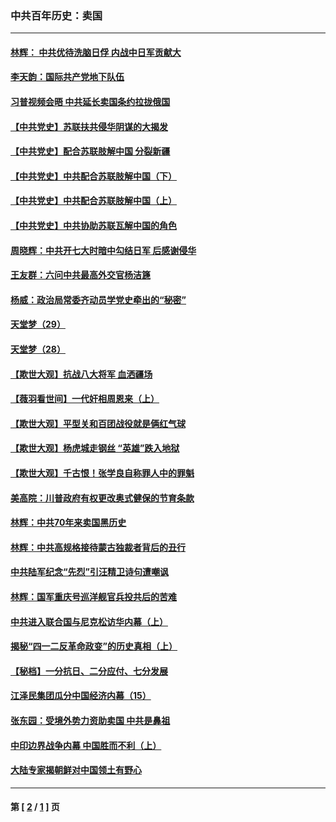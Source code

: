 ### 中共百年历史：卖国
---
#### [林辉： 中共优待洗脑日俘 内战中日军贡献大](../../pages/nf1176117/n13624644.md?03210430) 
#### [李天韵：国际共产党地下队伍](../../pages/nf1176117/n13611808.md?03210430) 
#### [习普视频会晤 中共延长卖国条约拉拢俄国](../../pages/nf1176117/n13060971.md?03210430) 
#### [【中共党史】苏联扶共侵华阴谋的大揭发](../../pages/nf1176117/n13056050.md?03210430) 
#### [【中共党史】配合苏联肢解中国 分裂新疆](../../pages/nf1176117/n13040700.md?03210430) 
#### [【中共党史】中共配合苏联肢解中国（下）](../../pages/nf1176117/n13035660.md?03210430) 
#### [【中共党史】中共配合苏联肢解中国（上）](../../pages/nf1176117/n13030262.md?03210430) 
#### [【中共党史】中共协助苏联瓦解中国的角色](../../pages/nf1176117/n13018109.md?03210430) 
#### [周晓辉：中共开七大时暗中勾结日军 后感谢侵华](../../pages/nf1176117/n12921960.md?03210430) 
#### [王友群：六问中共最高外交官杨洁篪](../../pages/nf1176117/n12836495.md?03210430) 
#### [杨威：政治局常委齐动员学党史牵出的“秘密”](../../pages/nf1176117/n12764642.md?03210430) 
#### [天堂梦（29）](../../pages/nf1176117/n12408465.md?03210430) 
#### [天堂梦（28）](../../pages/nf1176117/n12408309.md?03210430) 
#### [【欺世大观】抗战八大将军 血洒疆场](../../pages/nf1176117/n12357044.md?03210430) 
#### [【薇羽看世间】一代奸相周恩来（上）](../../pages/nf1176117/n12401109.md?03210430) 
#### [【欺世大观】平型关和百团战役就是俩红气球](../../pages/nf1176117/n12359157.md?03210430) 
#### [【欺世大观】杨虎城走钢丝 “英雄”跌入地狱](../../pages/nf1176117/n12358840.md?03210430) 
#### [【欺世大观】千古恨！张学良自称罪人中的罪魁](../../pages/nf1176117/n12358629.md?03210430) 
#### [美高院：川普政府有权更改奥式健保的节育条款](../../pages/nf1176117/n12242171.md?03210430) 
#### [林辉：中共70年来卖国黑历史](../../pages/nf1176117/n11552181.md?03210430) 
#### [林辉：中共高规格接待蒙古独裁者背后的丑行](../../pages/nf1176117/n11225005.md?03210430) 
#### [中共陆军纪念“先烈”引汪精卫诗句遭嘲讽](../../pages/nf1176117/n11153345.md?03210430) 
#### [林辉：国军重庆号巡洋舰官兵投共后的苦难](../../pages/nf1176117/n10997801.md?03210430) 
#### [中共进入联合国与尼克松访华内幕（上）](../../pages/nf1176117/n10138788.md?03210430) 
#### [揭秘“四一二反革命政变”的历史真相（上）](../../pages/nf1176117/n9996650.md?03210430) 
#### [【秘档】一分抗日、二分应付、七分发展](../../pages/nf1176117/n9331484.md?03210430) 
#### [江泽民集团瓜分中国经济内幕（15）](../../pages/nf1176117/n9268584.md?03210430) 
#### [张东园：受境外势力资助卖国 中共是鼻祖](../../pages/nf1176117/n9272480.md?03210430) 
#### [中印边界战争内幕 中国胜而不利（上）](../../pages/nf1176117/n9252458.md?03210430) 
#### [大陆专家揭朝鲜对中国领土有野心](../../pages/nf1176117/n9074056.md?03210430) 

---
#### 第 [ [2](./2.md?03210430) / [1](./1.md?03210430) ] 页
